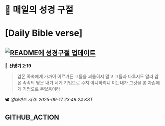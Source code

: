# 🙏 매일의 성경 구절
# [Daily Bible verse]
## [![README에 성경구절 업데이트](https://github.com/DONGSUKA/first_test/actions/workflows/update-readme-bible.yml/badge.svg)](https://github.com/DONGSUKA/first_test/actions/workflows/update-readme-bible.yml)
<!-- START_BIBLE_VERSE -->
📖 **신명기 2:19**
> 암몬 족속에게 가까이 이르거든 그들을 괴롭히지 말고 그들과 다투지도 말라 암몬 족속의 땅은 내가 네게 기업으로 주지 아니하리니 이는내가 그것을 롯 자손에게 기업으로 주었음이라

🕊️ _업데이트 시각: 2025-09-17 23:49:24 KST_
  <!-- END_BIBLE_VERSE -->
## GITHUB_ACTION
